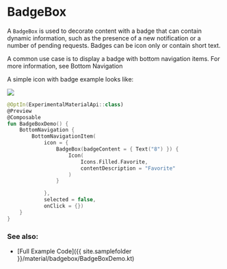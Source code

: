 # BadgeBox
A `BadgeBox` is used to decorate content with a badge that can contain dynamic information, such as the presence of a new notification or a number of pending requests. Badges can be icon only or contain short text.

A common use case is to display a badge with bottom navigation items. For more information, see Bottom Navigation

A simple icon with badge example looks like:

<p align="left">
  <img src ="{{ site.images }}/material/badgebox/img.png"  />
</p>

```kotlin
@OptIn(ExperimentalMaterialApi::class)
@Preview
@Composable
fun BadgeBoxDemo() {
    BottomNavigation {
        BottomNavigationItem(
            icon = {
                BadgeBox(badgeContent = { Text("8") }) {
                    Icon(
                        Icons.Filled.Favorite,
                        contentDescription = "Favorite"
                    )
                }

            },
            selected = false,
            onClick = {})
    }
}
```


### See also:
* [Full Example Code]({{ site.samplefolder }}/material/badgebox/BadgeBoxDemo.kt)
